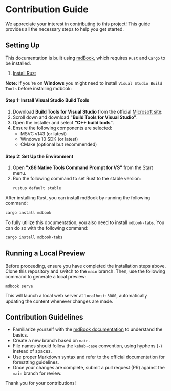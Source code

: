 # Contribution Guide  

We appreciate your interest in contributing to this project! This guide provides all the necessary steps to help you get started.  

## Setting Up  

This documentation is built using [mdBook](https://rust-lang.github.io/mdBook/index.html), which requires `Rust` and `Cargo` to be installed.  

1. [Install Rust](https://www.rust-lang.org/tools/install) 

 **Note:** If you're on **Windows** you might need to install `Visual Studio Build Tools` before installing mdbook:

#### Step 1: Install Visual Studio Build Tools
1. Download **Build Tools for Visual Studio** from the official [Microsoft site](https://visualstudio.microsoft.com/downloads/):  
2. Scroll down and download **"Build Tools for Visual Studio"**.
3. Open the installer and select **"C++ build tools"**.
4. Ensure the following components are selected:
   - MSVC v143 (or latest)
   - Windows 10 SDK (or latest)
   - CMake (optional but recommended)

#### Step 2: Set Up the Environment
1. Open **"x86 Native Tools Command Prompt for VS"** from the Start menu.
2. Run the following command to set Rust to the stable version:
   ```sh
   rustup default stable


After installing Rust, you can install mdBook by running the following command:  

```bash
cargo install mdbook
```  

To fully utilize this documentation, you also need to install `mdbook-tabs`. You can do so with the following command:

```bash
cargo install mdbook-tabs
```  

## Running a Local Preview  

Before proceeding, ensure you have completed the installation steps above. Clone this repository and switch to the `main` branch. Then, use the following command to generate a local preview:  

```
mdbook serve
```  

This will launch a local web server at `localhost:3000`, automatically updating the content whenever changes are made.  

## Contribution Guidelines  

- Familiarize yourself with the [mdBook documentation](https://rust-lang.github.io/mdBook/guide/creating.html) to understand the basics.  
- Create a new branch based on `main`.  
- File names should follow the `kebab-case` convention, using hyphens (`-`) instead of spaces.  
- Use proper Markdown syntax and refer to the official documentation for formatting guidelines.  
- Once your changes are complete, submit a pull request (PR) against the `main` branch for review.  

Thank you for your contributions!
